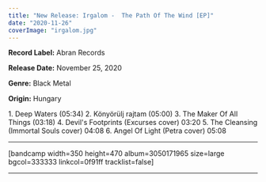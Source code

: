 ```yaml
---
title: "New Release: Irgalom -  The Path Of The Wind [EP]"
date: "2020-11-26"
coverImage: "irgalom.jpg"
---
```


**Record Label:** Abran Records

**Release Date:** November 25, 2020

**Genre:** Black Metal

**Origin:** Hungary

1\. Deep Waters (05:34) 2. Könyörülj rajtam (05:00) 3. The Maker Of All Things (03:18) 4. Devil's Footprints (Excurses cover) 03:20 5. The Cleansing (Immortal Souls cover) 04:08 6. Angel Of Light (Petra cover) 05:08

* * *

\[bandcamp width=350 height=470 album=3050171965 size=large bgcol=333333 linkcol=0f91ff tracklist=false\]

* * *
